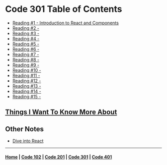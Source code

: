 # Code 301 Table of Contents

  - [Reading #1 - Introduction to React and Components](301/301-1.md)
  - [Reading #2 - ]()
  - [Reading #3 - ]()
  - [Reading #4 - ]()
  - [Reading #5 - ]()
  - [Reading #6 - ]()
  - [Reading #7 - ]()
  - [Reading #8 - ]()
  - [Reading #9 - ]()
  - [Reading #10 - ]()
  - [Reading #11 - ]()
  - [Reading #12 - ]()
  - [Reading #13 - ]()
  - [Reading #14 - ]()
  - [Reading #15 - ]()

## [Things I Want To Know More About](301/things.md)

## Other Notes
  - [Dive into React](301/301react.md)

***
#### [Home](README.md) | [Code 102](102main.md) | [Code 201](201main.md) | [Code 301](301main.md) | [Code 401](401main.md)